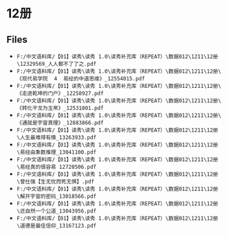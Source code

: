 # 12册

## Files

- `F:/中文语料库/【01】读秀\读秀 1.0\读秀补充库（REPEAT）\数据012\1211\12册\12329569_人人都不了了之.pdf`
- `F:/中文语料库/【01】读秀\读秀 1.0\读秀补充库（REPEAT）\数据012\1211\12册\《现代易学院  4  易经的中道思维》_12554015.pdf`
- `F:/中文语料库/【01】读秀\读秀 1.0\读秀补充库（REPEAT）\数据012\1211\12册\《走进乾坤的门户》_12258927.pdf`
- `F:/中文语料库/【01】读秀\读秀 1.0\读秀补充库（REPEAT）\数据012\1211\12册\《转化干戈为玉帛》_12531801.pdf`
- `F:/中文语料库/【01】读秀\读秀 1.0\读秀补充库（REPEAT）\数据012\1211\12册\《通就是宇宙真理》_12883866.pdf`
- `F:/中文语料库/【01】读秀\读秀 1.0\读秀补充库（REPEAT）\数据012\1211\12册\人生最难得有情_13263933.pdf`
- `F:/中文语料库/【01】读秀\读秀 1.0\读秀补充库（REPEAT）\数据012\1211\12册\易经由象数推理_13041100.pdf`
- `F:/中文语料库/【01】读秀\读秀 1.0\读秀补充库（REPEAT）\数据012\1211\12册\易经真的很容易 12720506.pdf`
- `F:/中文语料库/【01】读秀\读秀 1.0\读秀补充库（REPEAT）\数据012\1211\12册\曾仕强【生无忧而死无惧】.pdf`
- `F:/中文语料库/【01】读秀\读秀 1.0\读秀补充库（REPEAT）\数据012\1211\12册\解开宇宙的密码_13018566.pdf`
- `F:/中文语料库/【01】读秀\读秀 1.0\读秀补充库（REPEAT）\数据012\1211\12册\还自然一个公道_13043956.pdf`
- `F:/中文语料库/【01】读秀\读秀 1.0\读秀补充库（REPEAT）\数据012\1211\12册\道德是最佳信仰_13167123.pdf`
